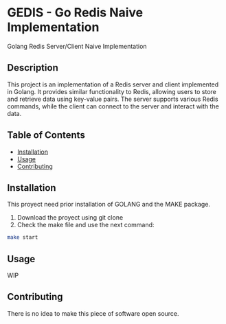 # GEDIS - Go Redis Naive Implementation

Golang Redis Server/Client Naive Implementation

## Description

This project is an implementation of a Redis server and client implemented in Golang. It provides similar functionality to Redis, allowing users to store and retrieve data using key-value pairs. The server supports various Redis commands, while the client can connect to the server and interact with the data.

## Table of Contents

- [Installation](#installation)
- [Usage](#usage)
- [Contributing](#contributing)

## Installation
This proyect need prior installation of GOLANG and the MAKE package. 
1) Download the proyect using git clone
2) Check the make file and use the next command:
``` bash
make start
```  

## Usage
WIP

## Contributing
There is no idea to make this piece of software open source.
